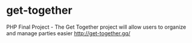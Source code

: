 # get-together
PHP Final Project - The Get Together project will allow users to organize and manage parties easier
http://get-together.gq/
